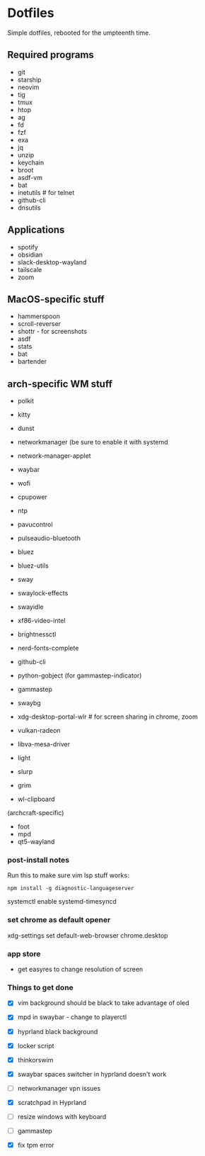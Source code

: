 # Dotfiles

Simple dotfiles, rebooted for the umpteenth time.

## Required programs

- git
- starship
- neovim
- tig
- tmux
- htop
- ag
- fd
- fzf
- exa
- jq
- unzip
- keychain
- broot
- asdf-vm
- bat
- inetutils # for telnet
- github-cli
- dnsutils

## Applications
- spotify
- obsidian
- slack-desktop-wayland
- tailscale
- zoom

## MacOS-specific stuff

- hammerspoon
- scroll-reverser
- shottr - for screenshots
- asdf
- stats
- bat
- bartender

## arch-specific WM stuff

- polkit
- kitty
- dunst
- networkmanager (be sure to enable it with systemd
- network-manager-applet
- waybar
- wofi
- cpupower
- ntp

- pavucontrol
- pulseaudio-bluetooth
- bluez
- bluez-utils

- sway
- swaylock-effects
- swayidle
- xf86-video-intel
- brightnessctl
- nerd-fonts-complete
- github-cli
- python-gobject (for gammastep-indicator)
- gammastep
- swaybg
- xdg-desktop-portal-wlr # for screen sharing in chrome, zoom

- vulkan-radeon
- libva-mesa-driver
- light

- slurp
- grim
- wl-clipboard

(archcraft-specific)
- foot
- mpd
- qt5-wayland

### post-install notes

Run this to make sure vim lsp stuff works:

```
npm install -g diagnostic-languageserver
```

systemctl enable systemd-timesyncd

### set chrome as default opener

xdg-settings set default-web-browser chrome.desktop

### app store

- get easyres to change resolution of screen

### Things to get done


- [x] vim background should be black to take advantage of oled
- [x] mpd in swaybar - change to playerctl
- [x] hyprland black background
- [x] locker script
- [x] thinkorswim
- [x] swaybar spaces switcher in hyprland doesn't work
- [ ] networkmanager vpn issues
- [x] scratchpad in Hyprland
- [ ] resize windows with keyboard

- [ ] gammastep
- [x] fix tpm error


